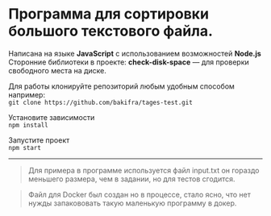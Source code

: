 # Программа для сортировки большого текстового файла.  
Написана на языке **JavaScript** с использованием возможностей **Node.js**  
Сторонние библиотеки в проекте: **check-disk-space** — для проверки свободного места на диске.

Для работы клонируйте репозиторий любым удобным способом например:  
    `git clone https://github.com/bakifra/tages-test.git` 

Установите зависимости   
    `npm install`

Запустите проект   
    `npm start`

***

> Для примера в программе используется файл input.txt он гораздо меньшего размера, чем в задании, но для тестов сгодится.
  
> Файл для Docker был создан но в процессе, стало ясно, что нет нужды запакововать такую маленькую программу в докер.
